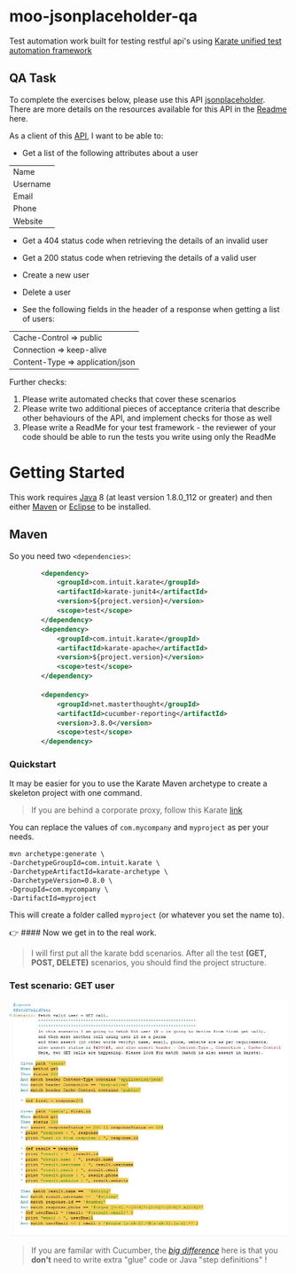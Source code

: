 # moo-jsonplaceholder-qa

Test automation work built for testing restful api's using [Karate unified test automation framework](https://github.com/intuit/karate)

## QA Task


To complete the exercises below, please use this API [jsonplaceholder](https://jsonplaceholder.typicode.com/). There are more details on the resources available for this API in the [Readme](https://github.com/typicode/jsonplaceholder) here.


As a client of this [API](https://jsonplaceholder.typicode.com/users), I want to be able to:

 - Get a list of the following attributes about a user
<table>
 <tr><td>Name</td></tr>
 <tr><td>Username</td></tr>
 <tr><td>Email</td></tr>
 <tr><td>Phone</td></tr>
 <tr><td>Website</td></tr>
 </table>
 
 - Get a 404 status code when retrieving the details of an invalid user
 
 - Get a 200 status code when retrieving the details of a valid user
 
 - Create a new user
 
 - Delete a user
 
 - See the following fields in the header of a response when getting a list of users:
<table>
 <tr><td>Cache-Control => public</td></tr>
 <tr><td>Connection => keep-alive</td></tr>
 <tr><td>Content-Type => application/json</td></tr> 
</table>


Further checks:

1. Please write automated checks that cover these scenarios
2. Please write two additional pieces of acceptance criteria that describe other behaviours of the API, and implement checks for those as well
3. Please write a ReadMe for your test framework - the reviewer of your code should be able to run the tests you write using only the ReadMe


# Getting Started
This work requires [Java](http://www.oracle.com/technetwork/java/javase/downloads/index.html) 8 (at least version 1.8.0_112 or greater) and then either [Maven](http://maven.apache.org) or [Eclipse](#eclipse-quickstart) to be installed.

## Maven

So you need two `<dependencies>`:

```xml
	    <dependency>
            <groupId>com.intuit.karate</groupId>
            <artifactId>karate-junit4</artifactId>
            <version>${project.version}</version>
            <scope>test</scope>
        </dependency>
        <dependency>
            <groupId>com.intuit.karate</groupId>
            <artifactId>karate-apache</artifactId>
            <version>${project.version}</version>
            <scope>test</scope>
        </dependency>         
                    
        <dependency>
            <groupId>net.masterthought</groupId>
            <artifactId>cucumber-reporting</artifactId>
            <version>3.8.0</version>
            <scope>test</scope>
        </dependency>
```


### Quickstart
It may be easier for you to use the Karate Maven archetype to create a skeleton project with one command.

> If you are behind a corporate proxy, follow this Karate [link](https://github.com/intuit/karate#quickstart)

You can replace the values of `com.mycompany` and `myproject` as per your needs.

```
mvn archetype:generate \
-DarchetypeGroupId=com.intuit.karate \
-DarchetypeArtifactId=karate-archetype \
-DarchetypeVersion=0.8.0 \
-DgroupId=com.mycompany \
-DartifactId=myproject
```

This will create a folder called `myproject` (or whatever you set the name to).


:point_right: #### Now we get in to the real work.

> I will first put all the karate bdd scenarios. After all the test **(GET, POST, DELETE)** scenarios, you should find the project structure.

### Test scenario: GET user

![](images/scenario_get_1.JPG)

> If you are familar with Cucumber, the [*big difference*](#cucumber-vs-karate) here is that you **don't** need to write extra "glue" code or Java "step definitions" !
